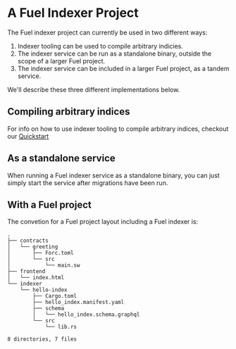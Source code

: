 # A Fuel Indexer Project

The Fuel indexer project can currently be used in two different ways:

1. Indexer tooling can be used to compile arbitrary indicies.
2. The indexer service can be run as a standalone binary, outside the scope of a larger Fuel project.
3. The indexer service can be included in a larger Fuel project, as a tandem service.

We'll describe these three different implementations below.

## Compiling arbitrary indices

For info on how to use indexer tooling to compile arbitrary indices, checkout our [Quickstart](./../quickstart/index.md)

## As a standalone service

When running a Fuel indexer service as a standalone binary, you can just simply start the service after migrations have been run.

## With a Fuel project

The convetion for a Fuel project layout including a Fuel indexer is:

```text
.
├── contracts
│   └── greeting
│       ├── Forc.toml
│       └── src
│           └── main.sw
├── frontend
│   └── index.html
└── indexer
    └── hello-index
        ├── Cargo.toml
        ├── hello_index.manifest.yaml
        ├── schema
        │   └── hello_index.schema.graphql
        └── src
            └── lib.rs

8 directories, 7 files
```
